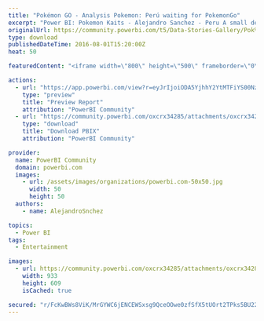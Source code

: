 ```yaml
---
title: "Pokémon GO - Analysis Pokemon: Perú waiting for PokemonGo"
excerpt: "Power BI: Pokemon Kaits - Alejandro Sanchez - Peru A small demo of pokemon, created by a fan !. enjoy it. More Demos:"
originalUrl: https://community.powerbi.com/t5/Data-Stories-Gallery/Pok%C3%A9mon-GO-Analysis-Pokemon-Per%C3%BA-waiting-for-PokemonGo/m-p/54560
type: download
publishedDateTime: 2016-08-01T15:20:00Z
heat: 50

featuredContent: "<iframe width=\"800\" height=\"500\" frameborder=\"0\" src=\"https://app.powerbi.com/view?r=eyJrIjoiODA5YjhhY2YtMTFiYS00NzUwLTk2ODgtZjQ2MTA0MzNhMGJiIiwidCI6ImIxZDg0Y2ZmLTg4ZDktNDdlNC1hNzdjLTQ2MjNhZTE0MzVhZCIsImMiOjR9\"></iframe>"

actions:
  - url: "https://app.powerbi.com/view?r=eyJrIjoiODA5YjhhY2YtMTFiYS00NzUwLTk2ODgtZjQ2MTA0MzNhMGJiIiwidCI6ImIxZDg0Y2ZmLTg4ZDktNDdlNC1hNzdjLTQ2MjNhZTE0MzVhZCIsImMiOjR9"
    type: "preview"
    title: "Preview Report"
    attribution: "PowerBI Community"
  - url: "https://community.powerbi.com/oxcrx34285/attachments/oxcrx34285/DataStoriesGallery/190/2/Pokemon%20Kaits.pbix"
    type: "download"
    title: "Download PBIX"
    attribution: "PowerBI Community"

provider:
  name: PowerBI Community
  domain: powerbi.com
  images:
    - url: /assets/images/organizations/powerbi.com-50x50.jpg
      width: 50
      height: 50
  authors:
    - name: AlejandroSnchez

topics:
  - Power BI
tags:
  - Entertainment

images:
  - url: https://community.powerbi.com/oxcrx34285/attachments/oxcrx34285/DataStoriesGallery/190/1/Pokemon%20Kaits.png
    width: 933
    height: 609
    isCached: true

secured: "r/FcKwBWs8ViK/MrGYWC6jENCEWSxsg9QceOOwe0zfSfX5tUOrt2TPks5BU22DL75IpAJ/M+N36Qwjx/T+jMGUoE3eUbANzt40bDhpgdnF/ouicnrrqtTRy27zi/u6dI1efUDZpEae2JMkPwQRY5WuFRgR0odooB0sWbgZDelSi8gDhOB1O6JA9dZw+qkpxtogb+OoGHOoq+E2iFOcPvTATPVz5JqsjtSPA9D5MYlj0GnMaXe4Qq9iyiNAKH2doBQsI9I05rJCm71U8Hwa6TC7i9wRyQOSq6c81wrXjNfcva2mWqpTinbsLBpEawd5jNVmX8ZZvbDqF9uPjEuA6w1KyMGz0ss/fYLFTtNeepes481j92q9G8mP3bjHErZ6+b2AjbsyZk44xQcu75iMdJVc19/vi4qFpmpFrdlgr6gyI=;TbnVjM4vHh7kgajfBJ9U7w=="
---
```


